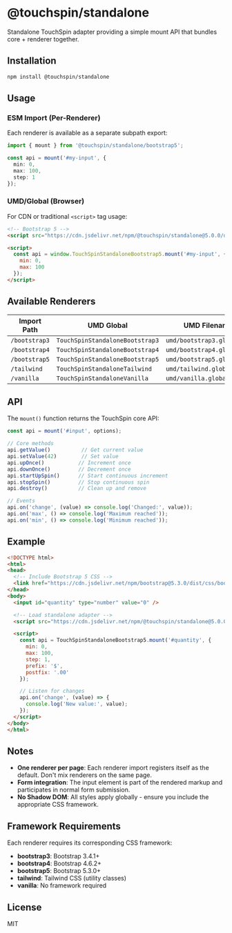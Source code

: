 # @touchspin/standalone

Standalone TouchSpin adapter providing a simple mount API that bundles core + renderer together.

## Installation

```bash
npm install @touchspin/standalone
```

## Usage

### ESM Import (Per-Renderer)

Each renderer is available as a separate subpath export:

```ts
import { mount } from '@touchspin/standalone/bootstrap5';

const api = mount('#my-input', {
  min: 0,
  max: 100,
  step: 1
});
```

### UMD/Global (Browser)

For CDN or traditional `<script>` tag usage:

```html
<!-- Bootstrap 5 -->
<script src="https://cdn.jsdelivr.net/npm/@touchspin/standalone@5.0.0/dist/umd/bootstrap5.global.js"></script>

<script>
  const api = window.TouchSpinStandaloneBootstrap5.mount('#my-input', {
    min: 0,
    max: 100
  });
</script>
```

## Available Renderers

| Import Path | UMD Global | UMD Filename |
|-------------|------------|--------------|
| `/bootstrap3` | `TouchSpinStandaloneBootstrap3` | `umd/bootstrap3.global.js` |
| `/bootstrap4` | `TouchSpinStandaloneBootstrap4` | `umd/bootstrap4.global.js` |
| `/bootstrap5` | `TouchSpinStandaloneBootstrap5` | `umd/bootstrap5.global.js` |
| `/tailwind` | `TouchSpinStandaloneTailwind` | `umd/tailwind.global.js` |
| `/vanilla` | `TouchSpinStandaloneVanilla` | `umd/vanilla.global.js` |

## API

The `mount()` function returns the TouchSpin core API:

```ts
const api = mount('#input', options);

// Core methods
api.getValue()          // Get current value
api.setValue(42)        // Set value
api.upOnce()           // Increment once
api.downOnce()         // Decrement once
api.startUpSpin()      // Start continuous increment
api.stopSpin()         // Stop continuous spin
api.destroy()          // Clean up and remove

// Events
api.on('change', (value) => console.log('Changed:', value));
api.on('max', () => console.log('Maximum reached'));
api.on('min', () => console.log('Minimum reached'));
```

## Example

```html
<!DOCTYPE html>
<html>
<head>
  <!-- Include Bootstrap 5 CSS -->
  <link href="https://cdn.jsdelivr.net/npm/bootstrap@5.3.0/dist/css/bootstrap.min.css" rel="stylesheet">
</head>
<body>
  <input id="quantity" type="number" value="0" />

  <!-- Load standalone adapter -->
  <script src="https://cdn.jsdelivr.net/npm/@touchspin/standalone@5.0.0/dist/umd/bootstrap5.global.js"></script>

  <script>
    const api = TouchSpinStandaloneBootstrap5.mount('#quantity', {
      min: 0,
      max: 100,
      step: 1,
      prefix: '$',
      postfix: '.00'
    });

    // Listen for changes
    api.on('change', (value) => {
      console.log('New value:', value);
    });
  </script>
</body>
</html>
```

## Notes

- **One renderer per page**: Each renderer import registers itself as the default. Don't mix renderers on the same page.
- **Form integration**: The input element is part of the rendered markup and participates in normal form submission.
- **No Shadow DOM**: All styles apply globally - ensure you include the appropriate CSS framework.

## Framework Requirements

Each renderer requires its corresponding CSS framework:

- **bootstrap3**: Bootstrap 3.4.1+
- **bootstrap4**: Bootstrap 4.6.2+
- **bootstrap5**: Bootstrap 5.3.0+
- **tailwind**: Tailwind CSS (utility classes)
- **vanilla**: No framework required

## License

MIT

